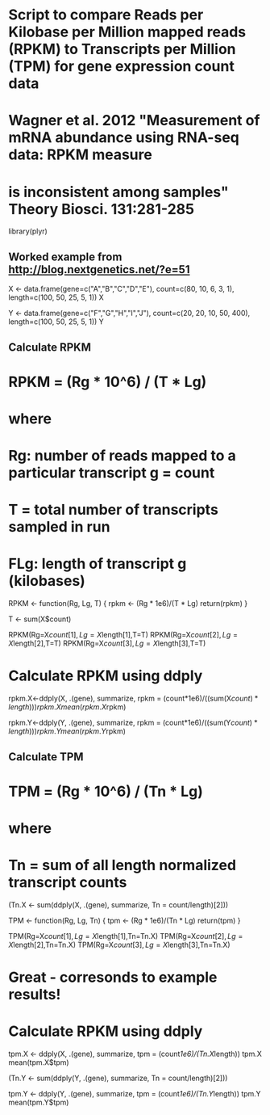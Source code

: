 # Script to compare Reads per Kilobase per Million mapped reads (RPKM) to Transcripts per Million (TPM) for gene expression count data
# Wagner et al. 2012 "Measurement of mRNA abundance using RNA-seq data: RPKM measure
# is inconsistent among samples" Theory Biosci. 131:281-285

library(plyr)


## Worked example from http://blog.nextgenetics.net/?e=51

X <- data.frame(gene=c("A","B","C","D","E"), count=c(80, 10, 6, 3, 1),
                   length=c(100, 50, 25, 5, 1))
X

Y <- data.frame(gene=c("F","G","H","I","J"), count=c(20, 20, 10, 50, 400),
                   length=c(100, 50, 25, 5, 1))
Y



## Calculate RPKM

# RPKM = (Rg * 10^6) / (T * Lg)
# where
# Rg: number of reads mapped to a particular transcript g = count
# T = total number of transcripts sampled in run
# FLg: length of transcript g (kilobases)

RPKM <- function(Rg, Lg, T) {
    rpkm <- (Rg * 1e6)/(T * Lg)
    return(rpkm)
}

T <- sum(X$count)

RPKM(Rg=X$count[1],Lg=X$length[1],T=T)
RPKM(Rg=X$count[2],Lg=X$length[2],T=T)
RPKM(Rg=X$count[3],Lg=X$length[3],T=T)

# Calculate RPKM using ddply
rpkm.X<-ddply(X, .(gene), summarize, rpkm = (count*1e6)/((sum(X$count)*length)))
rpkm.X
mean(rpkm.X$rpkm)

rpkm.Y<-ddply(Y, .(gene), summarize, rpkm = (count*1e6)/((sum(Y$count)*length)))
rpkm.Y
mean(rpkm.Y$rpkm)

## Calculate TPM

# TPM = (Rg * 10^6) / (Tn * Lg)
# where
# Tn = sum of all length normalized transcript counts
           
(Tn.X <- sum(ddply(X, .(gene), summarize, Tn = count/length)[2]))

TPM <- function(Rg, Lg, Tn) {
    tpm <- (Rg * 1e6)/(Tn * Lg)
    return(tpm)
}

TPM(Rg=X$count[1],Lg=X$length[1],Tn=Tn.X)
TPM(Rg=X$count[2],Lg=X$length[2],Tn=Tn.X)
TPM(Rg=X$count[3],Lg=X$length[3],Tn=Tn.X)

# Great - corresonds to example results!

# Calculate RPKM using ddply
tpm.X <- ddply(X, .(gene), summarize, tpm = (count*1e6)/(Tn.X*length))
tpm.X
mean(tpm.X$tpm)

           
(Tn.Y <- sum(ddply(Y, .(gene), summarize, Tn = count/length)[2]))

tpm.Y <- ddply(Y, .(gene), summarize, tpm = (count*1e6)/(Tn.Y*length))
tpm.Y
mean(tpm.Y$tpm)